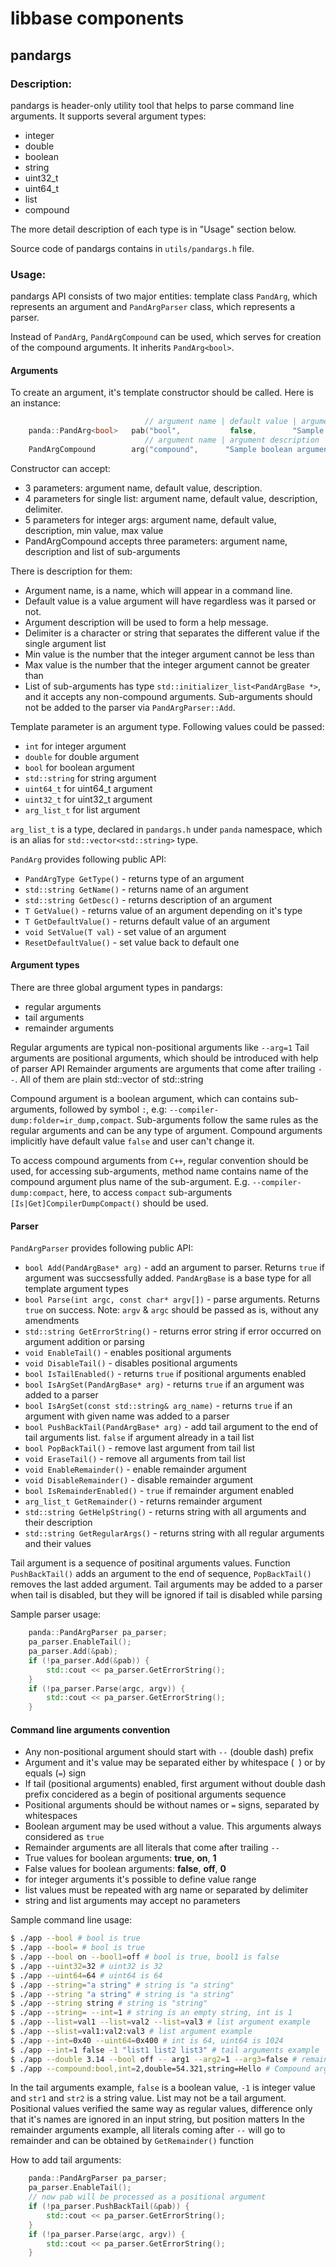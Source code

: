 # libbase components

## pandargs

### Description:

pandargs is header-only utility tool that helps to parse command line arguments. It supports several argument types:
- integer
- double
- boolean
- string
- uint32_t
- uint64_t
- list
- compound

The more detail description of each type is in "Usage" section below.

Source code of pandargs contains in `utils/pandargs.h` file.

### Usage:

pandargs API consists of two major entities: template class `PandArg`, which represents an argument and `PandArgParser` class, which represents a parser.

Instead of `PandArg`, `PandArgCompound` can be used, which serves for creation of the compound arguments.
It inherits `PandArg<bool>`.

#### Arguments

To create an argument, it's template constructor should be called. Here is an instance:

```c++
                              // argument name | default value | argument description
    panda::PandArg<bool>   pab("bool",           false,        "Sample boolean argument");
                              // argument name | argument description     | sub-arguments
    PandArgCompound        arg("compound",      "Sample boolean argument", {&sub_bool_arg, &sub_int_arg, &sub_double_arg, &sub_string_arg});
```

Constructor can accept: 
- 3 parameters: argument name, default value, description.
- 4 parameters for single list: argument name, default value, description, delimiter.
- 5 parameters for integer args: argument name, default value, description, min value, max value
- PandArgCompound accepts three parameters: argument name, description and list of sub-arguments

There is description for them:
- Argument name, is a name, which will appear in a command line.
- Default value is a value argument will have regardless was it parsed or not.
- Argument description will be used to form a help message.
- Delimiter is a character or string that separates the different value if the single argument list
- Min value is the number that the integer argument cannot be less than
- Max value is the number that the integer argument cannot be greater than
- List of sub-arguments has type `std::initializer_list<PandArgBase *>`, and it accepts any non-compound arguments.
  Sub-arguments should not be added to the parser via `PandArgParser::Add`.

Template parameter is an argument type. Following values could be passed:
- `int` for integer argument
- `double` for double argument
- `bool` for boolean argument
- `std::string` for string argument
- `uint64_t` for uint64_t argument
- `uint32_t` for uint32_t argument
- `arg_list_t` for list argument

`arg_list_t` is a type, declared in `pandargs.h` under `panda` namespace, which is an alias for `std::vector<std::string>` type.

`PandArg` provides following public API:
- `PandArgType GetType()` - returns type of an argument
- `std::string GetName()` - returns name of an argument
- `std::string GetDesc()` - returns description of an argument
- `T GetValue()` - returns value of an argument depending on it's type
- `T GetDefaultValue()` - returns default value of an argument
- `void SetValue(T val)` - set value of an argument
- `ResetDefaultValue()` - set value back to default one

#### Argument types
There are three global argument types in pandargs:
- regular arguments
- tail arguments
- remainder arguments

Regular arguments are typical non-positional arguments like ```--arg=1```
Tail arguments are positional arguments, which should be introduced with help of parser API
Remainder arguments are arguments that come after trailing `--`. All of them are plain std::vector of std::string

Compound argument is a boolean argument, which can contains sub-arguments, followed by symbol `:`,
e.g: `--compiler-dump:folder=ir_dump,compact`. Sub-arguments follow the same rules as the regular arguments
and can be any type of argument. Compound arguments implicitly have default value `false` and user can't change it.

To access compound arguments from `C++`, regular convention should be used, for accessing sub-arguments, method name
contains name of the compound argument plus name of the sub-argument.
E.g. `--compiler-dump:compact`, here, to access `compact` sub-arguments `[Is|Get]CompilerDumpCompact()` should be used.

#### Parser

`PandArgParser` provides following public API:
- `bool Add(PandArgBase* arg)` - add an argument to parser. Returns `true` if argument was succsessfully added. `PandArgBase` is a base type for all template argument types
- `bool Parse(int argc, const char* argv[])` - parse arguments. Returns `true` on success. Note: `argv` & `argc` should be passed as is, without any amendments
- `std::string GetErrorString()` - returns error string if error occurred on argument addition or parsing
- `void EnableTail()` - enables positional arguments
- `void DisableTail()` - disables positional arguments
- `bool IsTailEnabled()` - returns `true` if positional arguments enabled
- `bool IsArgSet(PandArgBase* arg)` - returns `true` if an argument was added to a parser
- `bool IsArgSet(const std::string& arg_name)` - returns `true` if an argument with given name was added to a parser
- `bool PushBackTail(PandArgBase* arg)` - add tail argument to the end of tail arguments list. `false` if argument already in a tail list
- `bool PopBackTail()` - remove last argument from tail list
- `void EraseTail()` - remove all arguments from tail list
- `void EnableRemainder()` - enable remainder argument
- `void DisableRemainder()` - disable remainder argument
- `bool IsRemainderEnabled()` - `true` if remainder argument enabled
- `arg_list_t GetRemainder()` - returns remainder argument
- `std::string GetHelpString()` - returns string with all arguments and their description
- `std::string GetRegularArgs()` - returns string with all regular arguments and their values

Tail argument is a sequence of positinal arguments values. Function ```PushBackTail()``` adds an argument to the end of sequence, ```PopBackTail()``` removes the last added argument. Tail arguments may be added to a parser when tail is disabled, but they will be ignored if tail is disabled while parsing

Sample parser usage:
```c++
    panda::PandArgParser pa_parser;
    pa_parser.EnableTail();
    pa_parser.Add(&pab);
    if (!pa_parser.Add(&pab)) {
        std::cout << pa_parser.GetErrorString();
    }
    if (!pa_parser.Parse(argc, argv)) {
        std::cout << pa_parser.GetErrorString();
    }
```

#### Command line arguments convention

- Any non-positional argument should start with `--` (double dash) prefix
- Argument and it's value may be separated either by whitespace (` `) or by equals (`=`) sign
- If tail (positional arguments) enabled, first argument without double dash prefix concidered as a begin of positional arguments sequence
- Positional arguments should be without names or `=` signs, separated by whitespaces
- Boolean argument may be used without a value. This arguments always considered as `true`
- Remainder arguments are all literals that come after trailing `--`
- True values for boolean arguments: **true**, **on**, **1**
- False values for boolean arguments: **false**, **off**, **0**
- for integer arguments it's possible to define value range
- list values must be repeated with arg name or separated by delimiter
- string and list arguments may accept no parameters

Sample command line usage:
```bash
$ ./app --bool # bool is true
$ ./app --bool= # bool is true
$ ./app --bool on --bool1=off # bool is true, bool1 is false
$ ./app --uint32=32 # uint32 is 32
$ ./app --uint64=64 # uint64 is 64
$ ./app --string="a string" # string is "a string"
$ ./app --string "a string" # string is "a string"
$ ./app --string string # string is "string"
$ ./app --string= --int=1 # string is an empty string, int is 1
$ ./app --list=val1 --list=val2 --list=val3 # list argument example
$ ./app --slist=val1:val2:val3 # list argument example
$ ./app --int=0x40 --uint64=0x400 # int is 64, uint64 is 1024
$ ./app --int=1 false -1 "list1 list2 list3" # tail arguments example
$ ./app --double 3.14 --bool off -- arg1 --arg2=1 --arg3=false # remainder arguments example
$ ./app --compound:bool,int=2,double=54.321,string=Hello # Compound argument example
```
In the tail arguments example, `false` is a boolean value, `-1` is integer value and `str1` and `str2` is a string value. List may not be a tail argument. Positional values verified the same way as regular values, difference only that it's names are ignored in an input string, but position matters
In the remainder arguments example, all literals coming after `--` will go to remainder and can be obtained by `GetRemainder()` function

How to add tail arguments:
```c++
    panda::PandArgParser pa_parser;
    pa_parser.EnableTail();
    // now pab will be processed as a positional argument
    if (!pa_parser.PushBackTail(&pab)) {
        std::cout << pa_parser.GetErrorString();
    }
    if (!pa_parser.Parse(argc, argv)) {
        std::cout << pa_parser.GetErrorString();
    }
```
